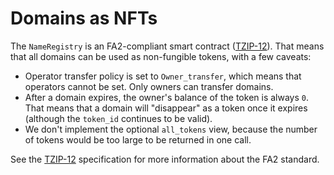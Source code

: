 # Domains as NFTs

The `NameRegistry` is an FA2-compliant smart contract \([TZIP-12](https://gitlab.com/tzip/tzip/-/blob/master/proposals/tzip-12/tzip-12.md)\). That means that all domains can be used as non-fungible tokens, with a few caveats:

* Operator transfer policy is set to `Owner_transfer`, which means that operators cannot be set. Only owners can transfer domains.
* After a domain expires, the owner's balance of the token is always `0`. That means that a domain will "disappear" as a token once it expires \(although the `token_id` continues to be valid\).
* We don't implement the optional `all_tokens` view, because the number of tokens would be too large to be returned in one call.

See the [TZIP-12](https://gitlab.com/tzip/tzip/-/blob/master/proposals/tzip-12/tzip-12.md) specification for more information about the FA2 standard.

